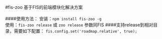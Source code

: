 #fis-zoo
基于FIS的前端模块化解决方案
<br>
<br>
####使用方法：
安装：```npm install fis-zoo -g```
<br>
使用：```fis-zoo release``` 或 ```zoo release``` 参数同FIS
####支持release到相对目录，需要如下配置：
```fis.config.set('roadmap.relative', true);```